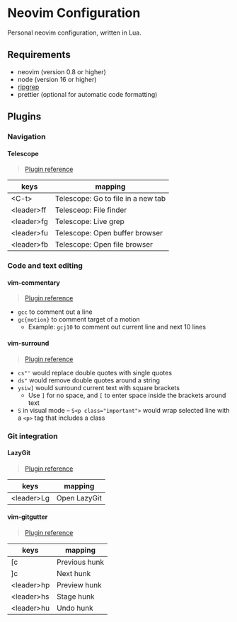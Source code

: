 # Neovim Configuration

Personal neovim configuration, written in Lua.

## Requirements

-   neovim (version 0.8 or higher)
-   node (version 16 or higher)
-   [ripgrep](https://github.com/BurntSushi/ripgrep)
-   prettier (optional for automatic code formatting)

## Plugins

### Navigation

#### Telescope

> [Plugin reference](https://github.com/nvim-telescope/telescope.nvim)

| keys        | mapping                            |
| ----------- | ---------------------------------- |
| \<C-t>      | Telescope: Go to file in a new tab |
| \<leader>ff | Telesceop: File finder             |
| \<leader>fg | Telescope: Live grep               |
| \<leader>fu | Telescope: Open buffer browser     |
| \<leader>fb | Telescope: Open file browser       |

### Code and text editing

#### vim-commentary

> [Plugin reference](https://github.com/airblade/vim-gitgutter)

-   `gcc` to comment out a line
-   `gc{motion}` to comment target of a motion
    -   Example: `gcj10` to comment out current line and next 10 lines

#### vim-surround

> [Plugin reference](https://github.com/airblade/vim-gitgutter)

-   `cs"'` would replace double quotes with single quotes
-   `ds"` would remove double quotes around a string
-   `ysiw]` would surround current text with square brackets
    -   Use `]` for no space, and `[` to enter space inside the brackets around text
-   `S` in visual mode – `S<p class="important">` would wrap selected line with a `<p>` tag that includes a class

### Git integration

#### LazyGit

> [Plugin reference](https://github.com/kdheepak/lazygit.nvim)

| keys        | mapping      |
| ----------- | ------------ |
| \<leader>Lg | Open LazyGit |

#### vim-gitgutter

> [Plugin reference](https://github.com/airblade/vim-gitgutter)

| keys        | mapping       |
| ----------- | ------------- |
| [c          | Previous hunk |
| ]c          | Next hunk     |
| \<leader>hp | Preview hunk  |
| \<leader>hs | Stage hunk    |
| \<leader>hu | Undo hunk     |
